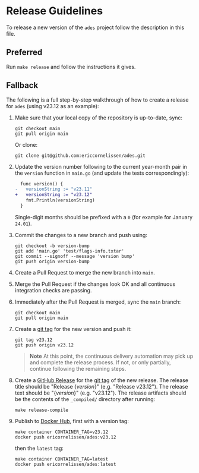 <!-- SPDX-License-Identifier: CC0-1.0 -->

# Release Guidelines

To release a new version of the `ades` project follow the description in this file.

## Preferred

Run `make release` and follow the instructions it gives.

## Fallback

The following is a full step-by-step walkthrough of how to create a release for `ades` (using v23.12
as an example):

1. Make sure that your local copy of the repository is up-to-date, sync:

   ```shell
   git checkout main
   git pull origin main
   ```

   Or clone:

   ```shell
   git clone git@github.com:ericcornelissen/ades.git
   ```

1. Update the version number following to the current year-month pair in the `version` function in
   `main.go` (and update the tests correspondingly):

   ```diff
     func version() {
   -   versionString := "v23.11"
   +   versionString := "v23.12"
       fmt.Println(versionString)
     }
   ```

   Single-digit months should be prefixed with a `0` (for example for January `24.01`).

1. Commit the changes to a new branch and push using:

   ```shell
   git checkout -b version-bump
   git add 'main.go' 'test/flags-info.txtar'
   git commit --signoff --message 'version bump'
   git push origin version-bump
   ```

1. Create a Pull Request to merge the new branch into `main`.

1. Merge the Pull Request if the changes look OK and all continuous integration checks are passing.

1. Immediately after the Pull Request is merged, sync the `main` branch:

   ```shell
   git checkout main
   git pull origin main
   ```

1. Create a [git tag] for the new version and push it:

   ```shell
   git tag v23.12
   git push origin v23.12
   ```

   > **Note** At this point, the continuous delivery automation may pick up and complete the release
   > process. If not, or only partially, continue following the remaining steps.

1. Create a [GitHub Release] for the [git tag] of the new release. The release title should be
   "Release {_version_}" (e.g. "Release v23.12"). The release text should be "{_version_}" (e.g.
   "v23.12"). The release artifacts should be the contents of the `_compiled/` directory after
   running:

   ```shell
   make release-compile
   ```

1. Publish to [Docker Hub], first with a version tag:

   ```shell
   make container CONTAINER_TAG=v23.12
   docker push ericornelissen/ades:v23.12
   ```

   then the `latest` tag:

   ```shell
   make container CONTAINER_TAG=latest
   docker push ericornelissen/ades:latest
   ```

[docker hub]: https://hub.docker.com/
[git tag]: https://git-scm.com/book/en/v2/Git-Basics-Tagging
[github release]: https://docs.github.com/en/repositories/releasing-projects-on-github/managing-releases-in-a-repository
